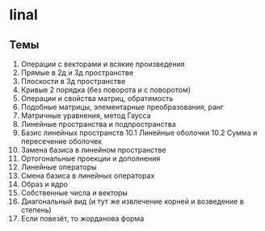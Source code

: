 # linal

## Темы

1. Операции с векторами и всякие произведения
2. Прямые в 2д и 3д пространстве
3. Плоскости в 3д пространстве
4. Кривые 2 порядка (без поворота и с поворотом)
5. Операции и свойства матриц, обратимость
6. Подобные матрицы, элементарные преобразования, ранг
7. Матричные уравнения, метод Гаусса
8. Линейные пространства и подпространства  
9. Базис линейных пространств 
10.1 Линейные оболочки
10.2 Сумма и пересечение оболочек
11. Замена базиса в линейном пространстве 
12. Ортогональные проекции и дополнения
13. Линейные операторы 
14. Смена базиса в линейных операторах
15. Образ и ядро
16. Собственные числа и векторы
17. Диагональный вид (и тут же извлечение корней и возведение в степень)
18. Если повезёт, то жорданова форма

